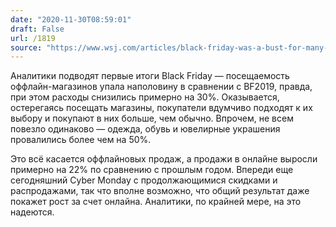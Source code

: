 ```yaml
---
date: "2020-11-30T08:59:01"
draft: False
url: /1819
source: "https://www.wsj.com/articles/black-friday-was-a-bust-for-many-stores-better-for-online-11606676355?mod=hp_lead_pos1"
---
```


Аналитики подводят первые итоги Black Friday — посещаемость оффлайн-магазинов упала наполовину в сравнении с BF2019, правда, при этом расходы снизились примерно на 30%. Оказывается, остерегаясь посещать магазины, покупатели вдумчиво подходят к их выбору и покупают в них больше, чем обычно. Впрочем, не всем повезло одинаково — одежда, обувь и ювелирные украшения провалились более чем на 50%.

Это всё касается оффлайновых продаж, а продажи в онлайне выросли примерно на 22% по сравнению с прошлым годом. Впереди еще сегодняшний Cyber Monday с продолжающимися скидками и распродажами, так что вполне возможно, что общий результат даже покажет рост за счет онлайна. Аналитики, по крайней мере, на это надеются.
